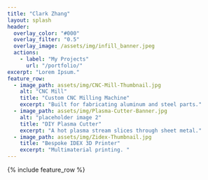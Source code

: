 ```yaml
---
title: "Clark Zhang"
layout: splash
header:
  overlay_color: "#000"
  overlay_filter: "0.5"
  overlay_image: /assets/img/infill_banner.jpeg
  actions:
    - label: "My Projects"
      url: "/portfolio/"
excerpt: "Lorem Ipsum."
feature_row:
  - image_path: assets/img/CNC-Mill-Thumbnail.jpg
    alt: "CNC Mill"
    title: "Custom CNC Milling Machine"
    excerpt: "Built for fabricating aluminum and steel parts."
  - image_path: assets/img/Plasma-Cutter-Banner.jpg
    alt: "placeholder image 2"
    title: "DIY Plasma Cutter"
    excerpt: "A hot plasma stream slices through sheet metal."
  - image_path: assets/img/Zidex-Thumbnail.jpg
    title: "Bespoke IDEX 3D Printer"
    excerpt: "Multimaterial printing. "
---
```


{% include feature_row %}

